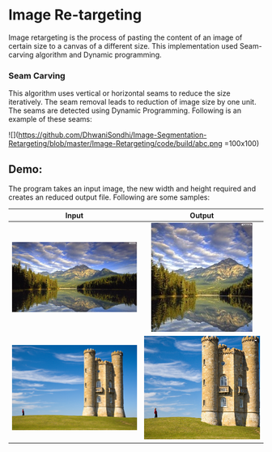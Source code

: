 # Image Re-targeting
Image retargeting is the process of pasting the content of an image of certain size to a canvas of a different size. This implementation used Seam- carving algorithm and Dynamic programming.

### Seam Carving
This algorithm uses vertical or horizontal seams to reduce the size iteratively. The seam removal leads to reduction of image size by one unit. The seams are detected using Dynamic Programming. Following is an example of these seams:

![](https://github.com/DhwaniSondhi/Image-Segmentation-Retargeting/blob/master/Image-Retargeting/code/build/abc.png =100x100)

## Demo:
The program takes an input image, the new width and height required and creates an reduced output file. Following are some samples:


Input            |  Output
:-------------------------:|:-------------------------:
![](https://github.com/DhwaniSondhi/Image-Segmentation-Retargeting/blob/master/Image-Retargeting/code/build/mian.jpg)  |  ![](https://github.com/DhwaniSondhi/Image-Segmentation-Retargeting/blob/master/Image-Retargeting/code/build/mian200215.jpg)
![](https://github.com/DhwaniSondhi/Image-Segmentation-Retargeting/blob/master/Image-Retargeting/code/build/castle.jpg)  |  ![](https://github.com/DhwaniSondhi/Image-Segmentation-Retargeting/blob/master/Image-Retargeting/code/build/castle900800.jpg)


